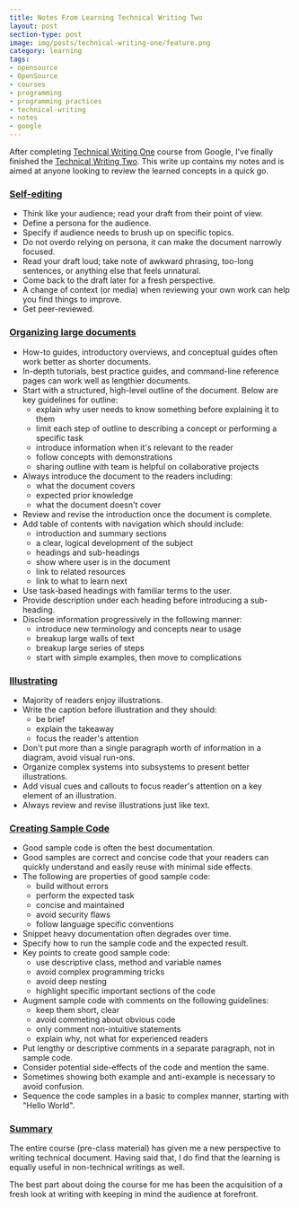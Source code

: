 ```yaml
---
title: Notes From Learning Technical Writing Two
layout: post
section-type: post
image: img/posts/technical-writing-one/feature.png
category: learning
tags:
- opensource
- OpenSource
- courses
- programming
- programming practices
- technical-writing
- notes
- google
---
```


After completing [Technical Writing One](/learning/2020/07/27/notes-technical-writing-one.html) course from Google, I've finally finished the [Technical Writing Two](https://developers.google.com/tech-writing/two). This write up contains my notes and is aimed at anyone looking to review the learned concepts in a quick go.

### [Self-editing](https://developers.google.com/tech-writing/two/editing)
- Think like your audience; read your draft from their point of view.
- Define a persona for the audience.
- Specify if audience needs to brush up on specific topics.
- Do not overdo relying on persona, it can make the document narrowly focused.
- Read your draft loud; take note of awkward phrasing, too-long sentences, or anything else that feels unnatural.
- Come back to the draft later for a fresh perspective.
- A change of context (or media) when reviewing your own work can help you find things to improve.
- Get peer-reviewed.

### [Organizing large documents](https://developers.google.com/tech-writing/two/large-docs)
- How-to guides, introductory overviews, and conceptual guides often work better as shorter documents.
- In-depth tutorials, best practice guides, and command-line reference pages can work well as lengthier documents.
- Start with a structured, high-level outline of the document. Below are key guidelines for outline:
    - explain why user needs to know something before explaining it to them
    - limit each step of outline to describing a concept or performing a specific task
    - introduce information when it's relevant to the reader
    - follow concepts with demonstrations
    - sharing outline with team is helpful on collaborative projects
- Always introduce the document to the readers including:
    - what the document covers
    - expected prior knowledge
    - what the document doesn't cover
- Review and revise the introduction once the document is complete.
- Add table of contents with navigation which should include:
    - introduction and summary sections
    - a clear, logical development of the subject
    - headings and sub-headings
    - show where user is in the document
    - link to related resources
    - link to what to learn next
- Use task-based headings with familiar terms to the user.
- Provide description under each heading before introducing a sub-heading.
- Disclose information progressively in the following manner:
    - introduce new terminology and concepts near to usage
    - breakup large walls of text
    - breakup large series of steps
    - start with simple examples, then move to complications

### [Illustrating](https://developers.google.com/tech-writing/two/illustrations)
- Majority of readers enjoy illustrations.
- Write the caption before illustration and they should:
    - be brief
    - explain the takeaway
    - focus the reader's attention
- Don't put more than a single paragraph worth of information in a diagram, avoid visual run-ons.
- Organize complex systems into subsystems to present better illustrations.
- Add visual cues and callouts to focus reader's attention on a key element of an illustration.
- Always review and revise illustrations just like text.

### [Creating Sample Code](https://developers.google.com/tech-writing/two/sample-code)
- Good sample code is often the best documentation.
- Good samples are correct and concise code that your readers can quickly understand and easily reuse with minimal side effects.
- The following are properties of good sample code:
    - build without errors
    - perform the expected task
    - concise and maintained
    - avoid security flaws
    - follow language specific conventions
- Snippet heavy documentation often degrades over time.
- Specify how to run the sample code and the expected result.
- Key points to create good sample code:
    - use descriptive class, method and variable names
    - avoid complex programming tricks
    - avoid deep nesting
    - highlight specific important sections of the code
- Augment sample code with comments on the following guidelines:
    - keep them short, clear
    - avoid commeting about obvious code
    - only comment non-intuitive statements
    - explain why, not what for experienced readers
- Put lengthy or descriptive comments in a separate paragraph, not in sample code.
- Consider potential side-effects of the code and mention the same.
- Sometimes showing both example and anti-example is necessary to avoid confusion.
- Sequence the code samples in a basic to complex manner, starting with "Hello World".

### [Summary](https://developers.google.com/tech-writing/two/summary)
The entire course (pre-class material) has given me a new perspective to writing technical document. Having said that, I do find that the learning is equally useful in non-technical writings as well.

The best part about doing the course for me has been the acquisition of a fresh look at writing with keeping in mind the audience at forefront.
